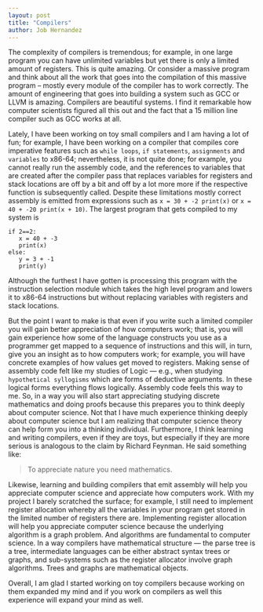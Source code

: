 ```yaml
---
layout: post
title: "Compilers"
author: Job Hernandez
---
```


The complexity of compilers is tremendous; for example, in one large program you can have unlimited variables but yet there is only a limited amount of registers. This is quite amazing. Or consider a massive program and think about all the work that goes into the compilation of this massive program – mostly every module of the compiler has to work correctly. The amount of engineering that goes into building a system such as GCC or LLVM is amazing. Compilers are beautiful systems. I find it remarkable how computer scientists figured all this out and the fact that a 15 million line compiler such as GCC works at all.

Lately, I have been working on toy small compilers and I am having a lot of fun; for example, I have been working on a compiler that compiles core imperative features such as `while loops`, `if statements`, `assignments` and `variables` to x86-64; nevertheless, it is not quite done; for example, you cannot really run the assembly code, and the references to variables that are created after the compiler pass that replaces variables for registers and stack locations are off by a bit and off by a lot more more if the respective function is subsequently called. Despite these limitations mostly correct assembly is emitted from expressions such as 
`x = 30 + -2 print(x)` or `x = 40 + -20 print(x + 10)`. The largest program that gets compiled to my system is 

```
if 2==2:
   x = 40 + -3
   print(x)
else:
   y = 3 + -1
   print(y)
```

Although the furthest I have gotten is processing this program with the instruction selection module which takes the high level program and lowers it to x86-64 instructions but without replacing variables with registers and stack locations.

But the point I want to make is that even if you write such a limited compiler you will gain better appreciation of how computers work; that is, you will gain experience how some of the language constructs you use as a programmer get mapped to a sequence of instructions and this will, in turn, give you an insight as to how computers work; for example, you will have concrete examples of how values get moved to registers. Making sense of assembly code felt like my studies of Logic — e.g., when studying `hypothetical syllogisms` which are forms of deductive arguments. In these logical forms everything flows logically. Assembly code feels this way to me. So, in a way you will also start appreciating studying discrete mathematics and doing proofs because this prepares you to think deeply about computer science. Not that I have much experience thinking deeply about computer science but I am realizing that computer science theory can help form you into a thinking individual.  Furthermore, I think learning and writing compilers, even if they are toys, but especially if they are more serious is analogous to the claim by Richard Feynman. He said something like:
>To appreciate nature you need mathematics. 

Likewise, learning and building compilers that emit assembly will help you appreciate computer science and appreciate how computers work. With my project I barely scratched the surface; for example, I still need to implement register allocation whereby all the variables in your program get stored in the limited number of registers there are. Implementing register allocation will help you appreciate computer science because the underlying algorithm is a graph problem. And algorithms are fundamental to computer science. In a way compilers have mathematical structure — the parse tree is a tree, intermediate languages can be either abstract syntax trees or graphs, and sub-systems such as the register allocator involve graph algorithms. Trees and graphs are mathematical objects.

Overall, I am glad I started working on toy compilers because working on them expanded my mind and if you work on compilers as well this experience will expand your mind as well.

